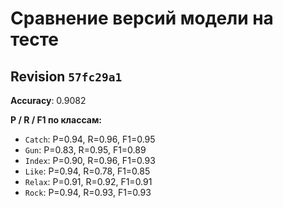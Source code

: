 # Сравнение версий модели на тесте

## Revision `57fc29a1`

**Accuracy**: 0.9082  

**P / R / F1 по классам:**  
- `Catch`: P=0.94, R=0.96, F1=0.95
- `Gun`: P=0.83, R=0.95, F1=0.89
- `Index`: P=0.90, R=0.96, F1=0.93
- `Like`: P=0.94, R=0.78, F1=0.85
- `Relax`: P=0.91, R=0.92, F1=0.91
- `Rock`: P=0.94, R=0.93, F1=0.93
